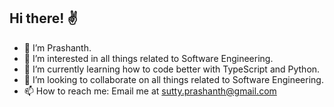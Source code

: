 ## Hi there! ✌

- 👋 I’m Prashanth. 
- 👀 I’m interested in all things related to Software Engineering.
- 🌱 I’m currently learning how to code better with TypeScript and Python.
- 💞️ I’m looking to collaborate on all things related to Software Engineering.
- 📫 How to reach me: Email me at sutty.prashanth@gmail.com

<!---
pr4sh4nth/pr4sh4nth is a ✨ special ✨ repository because its `README.md` (this file) appears on your GitHub profile.
You can click the Preview link to take a look at your changes.
--->
